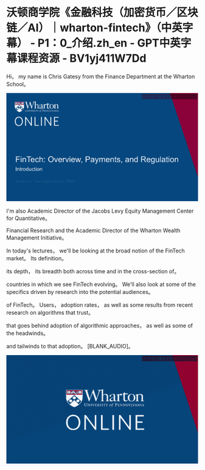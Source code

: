 # 沃顿商学院《金融科技（加密货币／区块链／AI）｜wharton-fintech》（中英字幕） - P1：0_介绍.zh_en - GPT中英字幕课程资源 - BV1yj411W7Dd

 Hi， my name is Chris Gatesy from the Finance Department at the Wharton School。



![](img/e9592b3a595119f7787018b14edf4aaf_1.png)

 I'm also Academic Director of the Jacobs Levy Equity Management Center for Quantitative。

 Financial Research and the Academic Director of the Wharton Wealth Management Initiative。

 In today's lectures， we'll be looking at the broad notion of the FinTech market。 Its definition。

 its depth， its breadth both across time and in the cross-section of。

 countries in which we see FinTech evolving。 We'll also look at some of the specifics driven by research into the potential audiences。

 of FinTech。 Users， adoption rates， as well as some results from recent research on algorithms that trust。

 that goes behind adoption of algorithmic approaches， as well as some of the headwinds。

 and tailwinds to that adoption。 [BLANK_AUDIO]。

![](img/e9592b3a595119f7787018b14edf4aaf_3.png)